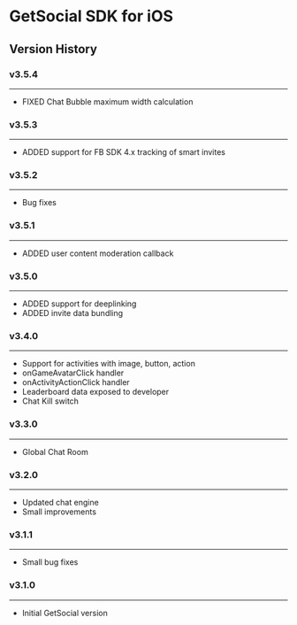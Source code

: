 # GetSocial SDK for iOS

## Version History
### v3.5.4
---
- FIXED Chat Bubble maximum width calculation


### v3.5.3

---
- ADDED support for FB SDK 4.x tracking of smart invites



### v3.5.2

---
- Bug fixes



### v3.5.1

---
- ADDED user content moderation callback


### v3.5.0

---
- ADDED support for deeplinking
- ADDED invite data bundling

### v3.4.0
---
- Support for activities with image, button, action
- onGameAvatarClick handler
- onActivityActionClick handler
- Leaderboard data exposed to developer
- Chat Kill switch

### v3.3.0
---
- Global Chat Room

### v3.2.0
---
- Updated chat engine
- Small improvements

### v3.1.1
---
- Small bug fixes

### v3.1.0 
---
- Initial GetSocial version